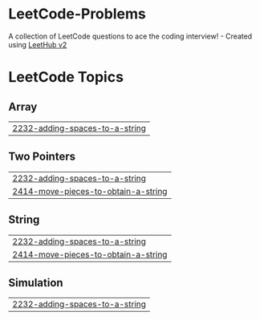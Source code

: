 # LeetCode-Problems
A collection of LeetCode questions to ace the coding interview! - Created using [LeetHub v2](https://github.com/arunbhardwaj/LeetHub-2.0)

<!---LeetCode Topics Start-->
# LeetCode Topics
## Array
|  |
| ------- |
| [2232-adding-spaces-to-a-string](https://github.com/Chauhansahiil/LeetCode-Problems/tree/master/2232-adding-spaces-to-a-string) |
## Two Pointers
|  |
| ------- |
| [2232-adding-spaces-to-a-string](https://github.com/Chauhansahiil/LeetCode-Problems/tree/master/2232-adding-spaces-to-a-string) |
| [2414-move-pieces-to-obtain-a-string](https://github.com/Chauhansahiil/LeetCode-Problems/tree/master/2414-move-pieces-to-obtain-a-string) |
## String
|  |
| ------- |
| [2232-adding-spaces-to-a-string](https://github.com/Chauhansahiil/LeetCode-Problems/tree/master/2232-adding-spaces-to-a-string) |
| [2414-move-pieces-to-obtain-a-string](https://github.com/Chauhansahiil/LeetCode-Problems/tree/master/2414-move-pieces-to-obtain-a-string) |
## Simulation
|  |
| ------- |
| [2232-adding-spaces-to-a-string](https://github.com/Chauhansahiil/LeetCode-Problems/tree/master/2232-adding-spaces-to-a-string) |
<!---LeetCode Topics End-->